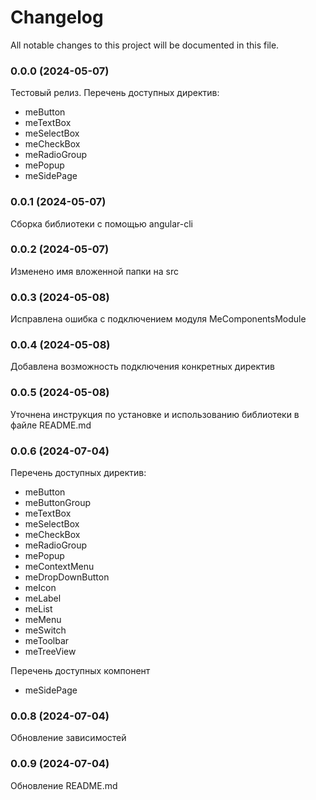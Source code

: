 # Changelog

All notable changes to this project will be documented in this file.

### 0.0.0 (2024-05-07)

Тестовый релиз. Перечень доступных директив:

- meButton
- meTextBox
- meSelectBox
- meCheckBox
- meRadioGroup
- mePopup
- meSidePage

### 0.0.1 (2024-05-07)

Сборка библиотеки с помощью angular-cli

### 0.0.2 (2024-05-07)

Изменено имя вложенной папки на src

### 0.0.3 (2024-05-08)

Исправлена ошибка с подключением модуля MeComponentsModule

### 0.0.4 (2024-05-08)

Добавлена возможность подключения конкретных директив

### 0.0.5 (2024-05-08)

Уточнена инструкция по установке и использованию библиотеки в файле README.md

### 0.0.6 (2024-07-04)

Перечень доступных директив:

- meButton
- meButtonGroup
- meTextBox
- meSelectBox
- meCheckBox
- meRadioGroup
- mePopup
- meContextMenu
- meDropDownButton
- meIcon
- meLabel
- meList
- meMenu
- meSwitch
- meToolbar
- meTreeView

Перечень доступных компонент

- meSidePage

### 0.0.8 (2024-07-04)

Обновление зависимостей

### 0.0.9 (2024-07-04)

Обновление README.md
